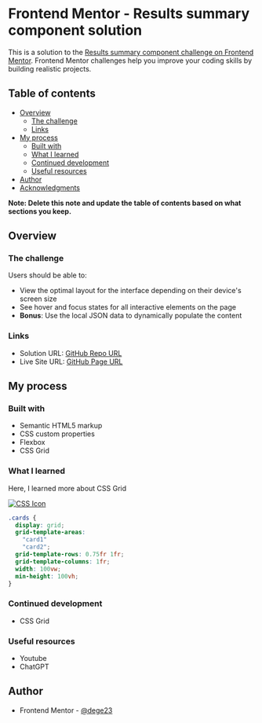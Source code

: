 # Frontend Mentor - Results summary component solution

This is a solution to the [Results summary component challenge on Frontend Mentor](https://www.frontendmentor.io/challenges/results-summary-component-CE_K6s0maV). Frontend Mentor challenges help you improve your coding skills by building realistic projects.

## Table of contents

- [Overview](#overview)
  - [The challenge](#the-challenge)
  - [Links](#links)
- [My process](#my-process)
  - [Built with](#built-with)
  - [What I learned](#what-i-learned)
  - [Continued development](#continued-development)
  - [Useful resources](#useful-resources)
- [Author](#author)
- [Acknowledgments](#acknowledgments)

**Note: Delete this note and update the table of contents based on what sections you keep.**

## Overview

### The challenge

Users should be able to:

- View the optimal layout for the interface depending on their device's screen size
- See hover and focus states for all interactive elements on the page
- **Bonus**: Use the local JSON data to dynamically populate the content

### Links

- Solution URL: [GitHub Repo URL](https://github.com/dege23)
- Live Site URL: [GitHub Page URL](https://dege23.github.io/results-summary-component-main/)

## My process

### Built with

- Semantic HTML5 markup
- CSS custom properties
- Flexbox
- CSS Grid

### What I learned

Here, I learned more about CSS Grid

[![CSS Icon](https://skillicons.dev/icons?i=css)](https://skillicons.dev)

```css
.cards {
  display: grid;
  grid-template-areas:
    "card1"
    "card2";
  grid-template-rows: 0.75fr 1fr;
  grid-template-columns: 1fr;
  width: 100vw;
  min-height: 100vh;
}
```

### Continued development

- CSS Grid

### Useful resources

- Youtube
- ChatGPT

## Author

- Frontend Mentor - [@dege23](https://www.frontendmentor.io/profile/dege23)